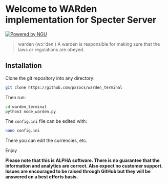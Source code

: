 # Welcome to WARden implementation for Specter Server

[![Powered by NGU](https://img.shields.io/badge/Powered%20by-NGU%20Technology-orange.svg)](https://bitcoin.org)

> warden (wɔːʳdən )
> A warden is responsible for making sure that the laws or regulations are obeyed.

## Installation

Clone the git repository into any directory:

```bash
git clone https://github.com/pxsocs/warden_terminal
```

Then run:

```bash
cd warden_terminal
python3 node_warden.py
```

The `config.ini` file can be edited with:

```bash
nano config.ini
```

There you can edit the currencies, etc.

Enjoy

**Please note that this is ALPHA software. There is no guarantee that the
information and analytics are correct. Also expect no customer support. Issues are encouraged to be raised through GitHub but they will be answered on a best efforts basis.**
